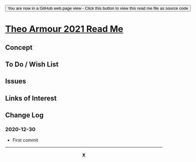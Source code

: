 <span style=display:none; >[You are now in a GitHub source code view - click this link to view Read Me file as a web page]( https://theo-armour.github.io/2021/  "View file as a web page." ) </span>

<div><input type=button onclick=window.top.location.href="https://github.com/theo-armour/2021/tree/master/";
value='You are now in a GitHub web page view - Click this button to view this read me file as source code' ></div>


# [Theo Armour 2021 Read Me]( https://theo-armour.github.io/2021/ )

<!--
<div class=iframe-resize ><iframe src=https://theo-armour.github.io/2021/  height=100% width=100% ></iframe></div>
_Theo Armour in a resizable window. One finger to rotate. Two to zoom._

### Full Screen: [Theo Armour]( https://theo-armour.github.io/2021/ )
-->


## Concept


## To Do / Wish List


## Issues


## Links of Interest


## Change Log


### 2020-12-30

* First commit


***

<center title="Hello! Click me to go up to the top" ><a class=aDingbat href=javascript:window.scrollTo(0,0);> ❦ </a></center>
